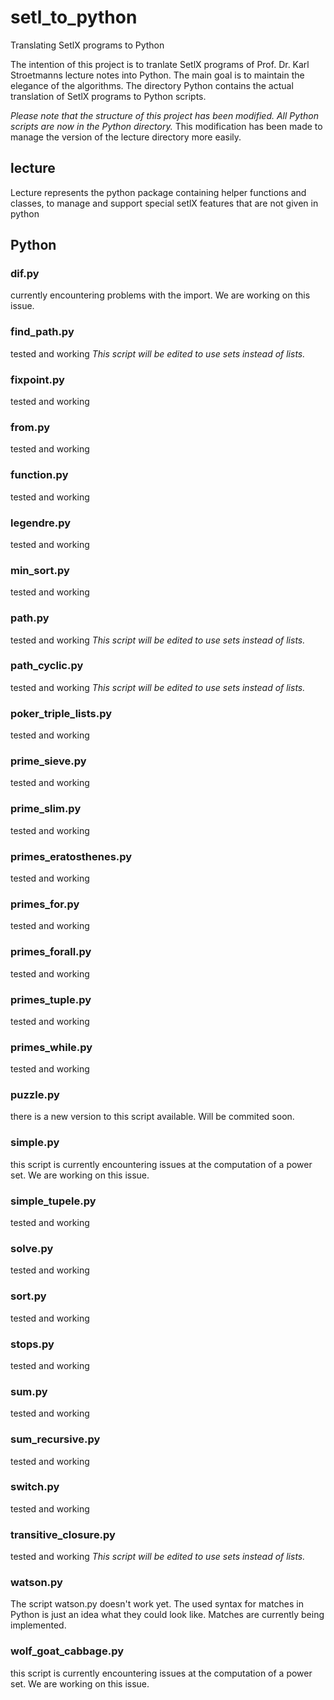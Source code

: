 # setl_to_python
Translating SetlX programs to Python

The intention of this project is to tranlate SetlX programs of Prof. Dr. Karl Stroetmanns lecture notes into Python.
The main goal is to maintain the elegance of the algorithms.
The directory Python contains the actual translation of SetlX programs to Python scripts.

*Please note that the structure of this project has been modified. All Python scripts are now in the Python directory.*
This modification has been made to manage the version of the lecture directory more easily.

## lecture
Lecture represents the python package containing helper functions and classes, to manage and support special setlX features that are not given in python

## Python
### dif.py
currently encountering problems with the import. We are working on this issue.

### find_path.py
tested and working
_This script will be edited to use sets instead of lists._

### fixpoint.py
tested and working

### from.py
tested and working

### function.py
tested and working

### legendre.py
tested and working

### min_sort.py
tested and working

### path.py
tested and working
_This script will be edited to use sets instead of lists._

### path_cyclic.py
tested and working
_This script will be edited to use sets instead of lists._

### poker_triple_lists.py
tested and working

### prime_sieve.py
tested and working

### prime_slim.py
tested and working

### primes_eratosthenes.py
tested and working

### primes_for.py
tested and working

### primes_forall.py
tested and working

### primes_tuple.py
tested and working

### primes_while.py
tested and working

### puzzle.py
there is a new version to this script available. Will be commited soon.

### simple.py
this script is currently encountering issues at the computation of a power set. We are working on this issue.

### simple_tupele.py
tested and working

### solve.py
tested and working

### sort.py
tested and working

### stops.py
tested and working

### sum.py
tested and working

### sum_recursive.py
tested and working

### switch.py
tested and working

### transitive_closure.py
tested and working
_This script will be edited to use sets instead of lists._

### watson.py
The script watson.py doesn't work yet. The used syntax for matches in Python is just an idea what they could look like. Matches are currently being implemented.

### wolf_goat_cabbage.py
this script is currently encountering issues at the computation of a power set. We are working on this issue.

